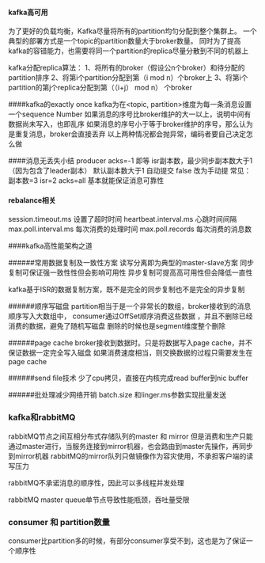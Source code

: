 #### kafka高可用
为了更好的负载均衡，Kafka尽量将所有的partition均匀分配到整个集群上。
一个典型的部署方式是一个topic的partition数量大于broker数量。
同时为了提高kafka的容错能力，也需要将同一个partition的replica尽量分散到不同的机器上

kafka分配replica算法：
1、将所有的broker（假设公n个broker）和待分配的partition排序
2、将第i个partition分配到第（i mod n）个broker上
3、将第i个partition的第j个replica分配到第（（i+j） mod n） 个broker


####kafka的exactly once
kafka为在<topic, partition>维度为每一条消息设置一个sequence Number 
如果消息的序号比broker维护的大一以上，说明中间有数据尚未写入，也即乱序
如果消息的序号小于等于broker维护的序号，那么认为是重复消息，broker会直接丢弃
以上两种情况都会抛异常，编码者要自己决定怎么做


####消息无丢失小结
producer acks=-1  即等
isr副本数，最少同步副本数大于1（因为包含了leader副本）
默认副本数大于1
自动提交 false 改为手动提
常见： 副本数=3 isr=2  acks=all 基本就能保证消息可靠性

#### rebalance相关
session.timeout.ms 设置了超时时间
heartbeat.interval.ms 心跳时间间隔
max.poll.interval.ms 每次消费的处理时间
max.poll.records 每次消费的消息数



####kafka高性能架构之道

######常用数据复制及一致性方案
读写分离即为典型的master-slave方案
同步复制可保证强一致性性但会影响可用性
异步复制可提高高可用性但会降低一直性

kafka基于ISR的数据复制方案，既不是完全的同步复制也不是完全的异步复制

######顺序写磁盘
partition相当于是一个非常长的数组，broker接收到的消息顺序写入大数组中，
consumer通过OffSet顺序消费这些数据 ，并且不删除已经消费的数据，避免了随机写磁盘
删除的时候也是segment维度整个删除

######page cache
broker接收到数据时。只是将数据写入page cache，并不保证数据一定完全写入磁盘
如果消费速度相当，则交换数据的过程只需要发生在page cache

######send file技术
少了cpu拷贝，直接在内核完成read buffer到nic buffer

######批处理减少网络开销
batch.size 和linger.ms参数实现批量发送


### kafka和rabbitMQ
rabbitMQ节点之间互相分布式存储队列的master 和 mirror
但是消费和生产只能通过master进行，当服务连接到mirror机器，也会路由到master先操作，再同步到mirror机器
rabbitMQ的mirror队列只做镜像作为容灾使用，不承担客户端的读写压力

rabbitMQ不承诺消息的顺序性，因此可以多线程并发处理

rabbitMQ master queue单节点导致性能瓶颈，吞吐量受限


### consumer 和 partition数量
consumer比partition多的时候，有部分consumer享受不到，这也是为了保证一个顺序性























